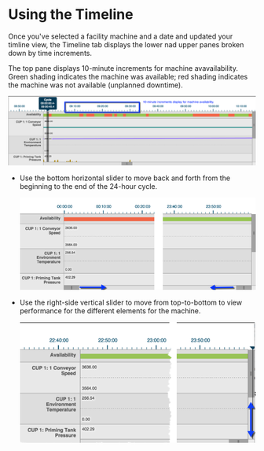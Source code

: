 # Using the Timeline

Once you've selected a facility machine and a date and updated your timline view, the Timeline tab displays the lower nad upper panes broken down by time increments.

The top pane displays 10-minute increments for machine avavailability. Green shading indicates the machine was available; red shading indicates the machine was not available \(unplanned downtime\).

![](topPane.png)
-   Use the bottom horizontal slider to move back and forth from the beginning to the end of the 24-hour cycle.

    ![](images/sliderTop.png)

-   Use the right-side vertical slider to move from top-to-bottom to view performance for the different elements for the machine.

    ![](images/sligerTopHoriz.png)
